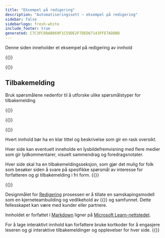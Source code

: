 ```yaml
---
title: "Eksempel på redigering"
description: "Automatiseringssett – eksempel på redigering"
sidebar: false
sidebarlogo: fresh-white
include_footer: true
generated: C7C3FC08AB869F1C59DE2F7DED67143FFE7ADDBD
---
```


<div class="optional">

Denne siden inneholder et eksempel på redigering av innhold

</div>

{{<presentation slides="1,2">}}

<div class="optional">

{{<presentationStyles>}}

## Tilbakemelding

Bruk spørsmålene nedenfor til å utforske ulike spørsmålstyper for tilbakemelding

{{<questions name="/content/nb/contribution/sample.json" completed="Takk for at du fullførte spørsmål" showNavigationButtons="false" locale="nb">}}

</div>

</div>

{{<slideStyles>}}

{{<slide  id="slide1" audio="authoring/overview.mp3?v=1" description="Authoring Overview" localImage="/images/illustrations/Authoring-Overview.svg" >}}

Hvert innhold bør ha en klar tittel og beskrivelse som gir en rask oversikt.

Hver side kan eventuelt inneholde en lysbildefremvisning med flere medier som gir lydkommentarer, visuelt sammendrag og foredragsnotater.

Hver side skal ha en tilbakemeldingsseksjon, som gjør det mulig for folk som besøker siden å svare på spesifikke spørsmål av interesse for forfatteren og gi tilbakemelding i fri form.
{{</slide>}}

{{<slide  id="slide2" audio="authoring/goals.mp3" description="Authoring Goals" localImage="/images/illustrations/Authoring-Goals.svg" >}}

Designmålet for [Redigering](/nb/contribution/authoring) prosessen er å tillate en samskapingsmodell som en kjerneteambuilding og vedlikehold av {{<product-name>}} og samfunnet. Dette fellesskapet kan være med kunder eller partnere.

Innholdet er forfattet i [Markdown](https://learn.microsoft.com/contribute/markdown-reference) ligner på [Microsoft Learn-nettstedet](https://learn.microsoft.com).

For å lage interaktivt innhold kan forfattere bruke kortkoder for å engasjere leseren og gi interaktive tilbakemeldinger og opplevelser for hver side.
{{</slide>}}

